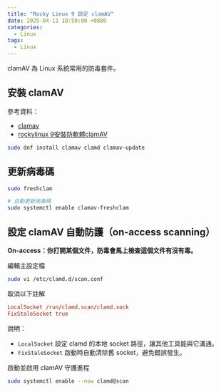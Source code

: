 ```yaml
---
title: "Rocky Linux 9 設定 clamAV"
date: 2025-04-11 10:50:00 +0800
categories: 
  - Linux
tags:
  - Linux
---
```


clamAV 為 Linux 系統常用的防毒套件。

## 安裝 clamAV

參考資料：

- [clamav](https://reintech.io/blog/installing-using-clamav-antivirus-rocky-linux-9)
- [rockylinux 9安裝防軟體clamAV](https://blog.yslifes.com/archives/3135)

```bash
sudo dnf install clamav clamd clamav-update
```

## 更新病毒碼

```bash
sudo freshclam

# 自動更新病毒碼
sudo systemctl enable clamav-freshclam
```

## 設定 clamAV 自動防護（on-access scanning）

**On-access：你打開某個文件，防毒會馬上檢查這個文件有沒有毒。**

編輯主設定檔

```bash
sudo vi /etc/clamd.d/scan.conf
```

取消以下註解

```conf
LocalSocket /run/clamd.scan/clamd.sock
FixStaleSocket true
```

說明：

- `LocalSocket` 設定 clamd 的本地 socket 路徑，讓其他工具能與它溝通。
- `FixStaleSocket` 啟動時自動清除舊 socket，避免錯誤發生。

啟動並啟用 clamAV 守護進程

```bash
sudo systemctl enable --now clamd@scan
```

